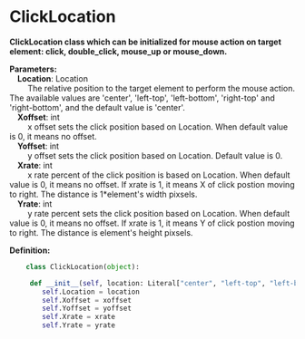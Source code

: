 # ClickLocation
**ClickLocation class which can be initialized for mouse action on target element: click, double_click, mouse_up or mouse_down.**

**Parameters:**  
    &emsp;**Location**: Location  
        &emsp;&emsp; The relative position to the target element to perform the mouse action. The available values are 'center', 'left-top', 'left-bottom', 'right-top' and 'right-bottom', and the default value is 'center'.  
    &emsp;**Xoffset**: int   
        &emsp;&emsp; x offset sets the click position based on Location. When default value is 0, it means no offset.  
    &emsp;**Yoffset**: int  
        &emsp;&emsp; y offset sets the click position based on Location. Default value is 0.  
    &emsp;**Xrate**: int  
        &emsp;&emsp; x rate percent of the click position is based on Location. When default value is 0, it means no offset. If xrate is 1, it means X of click postion moving to right. The distance is 1*element's width pixsels.  
    &emsp;**Yrate**: int  
        &emsp;&emsp; y rate percent sets the click position based on Location. When default value is 0, it means no offset. If xrate is 1, it means Y of click postion moving to right. The distance is element's height pixsels. 
    
**Definition:**
```python
    class ClickLocation(object):

     def __init__(self, location: Literal["center", "left-top", "left-bottom", "right-top","right-bottom"] = Location.Center, xoffset=0, yoffset=0, xrate=0, yrate=0):
        self.Location = location
        self.Xoffset = xoffset
        self.Yoffset = yoffset
        self.Xrate = xrate
        self.Yrate = yrate
     
```